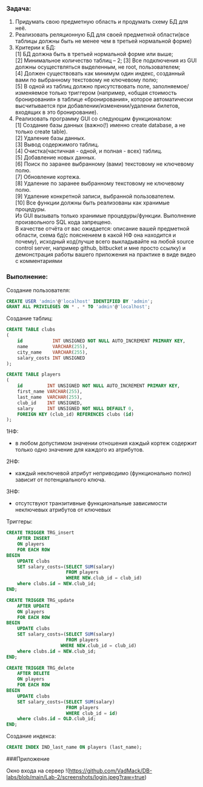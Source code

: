 ### Задача:
1.	Придумать свою предметную область и продумать схему БД для неё.
2.	Реализовать реляционную БД для своей предметной области(все таблицы должны быть не менее чем в третьей нормальной форме)
3.	Критерии к БД:  
[1] 	БД должна быть в третьей нормальной форме или выше;  
[2] 	Минимальное количество таблиц – 2;
[3] 	Все подключения из GUI должны осуществляться выделенным, не root, пользователем;  
[4] 	Должен существовать как минимум один индекс, созданный вами по выбранному текстовому не ключевому полю;  
[5] 	В одной из таблиц должно присутствовать поле, заполняемое/изменяемое только триггером (например, «общая стоимость бронирования» в таблице «бронирования», которое автоматически высчитывается при добавлении/изменении/удалении билетов, входящих в это бронирование). 
4.	Реализовать программу GUI со следующим функционалом:   
[1] 	Создание базы данных (важно(!) именно create database, а не только create table).  
[2] 	Удаление базы данных.  
[3] 	Вывод содержимого таблиц.  
[4] 	Очистка(частичная - одной, и полная - всех) таблиц.  
[5] 	Добавление новых данных.  
[6] 	Поиск по заранее выбранному (вами) текстовому не ключевому полю.  
[7] 	Обновление кортежа.  
[8] 	Удаление по заранее выбранному текстовому не ключевому полю.  
[9] 	Удаление конкретной записи, выбранной пользователем.  
[10] 	Все функции должны быть реализованы как хранимые процедуры.   
Из GUI вызывать только хранимые процедуры/функции. Выполнение произвольного SQL кода запрещено.  
В качестве отчёта от вас ожидается: описание вашей предметной области, схема бд(с пояснением в какой НФ она находится и почему), исходный код(лучше всего выкладывайте на любой source control server, например github, bitbucket и мне просто ссылку) и демонстрация работы вашего приложения на практике в виде видео с комментариями

### Выполнение:

Создание пользователя:

``` SQL
CREATE USER 'admin'@'localhost' IDENTIFIED BY 'admin';
GRANT ALL PRIVILEGES ON * . * TO 'admin'@'localhost';
```

Создание таблиц:

``` SQL
CREATE TABLE clubs
(
    id           INT UNSIGNED NOT NULL AUTO_INCREMENT PRIMARY KEY,
    name         VARCHAR(255),
    city_name    VARCHAR(255),
    salary_costs INT UNSIGNED
);

CREATE TABLE players
(
    id         INT UNSIGNED NOT NULL AUTO_INCREMENT PRIMARY KEY,
    first_name VARCHAR(255),
    last_name  VARCHAR(255),
    club_id    INT UNSIGNED,
    salary     INT UNSIGNED NOT NULL DEFAULT 0,
    FOREIGN KEY (club_id) REFERENCES clubs (id)
);
```

1НФ:
- в любом допустимом значении отношения каждый кортеж содержит только одно значение для каждого из атрибутов.  

2НФ:  
- каждый неключевой атрибут неприводимо (функционально полно) зависит от потенциального ключа.  

3НФ:  
- отсутствуют транзитивные функциональные зависимости неключевых атрибутов от ключевых


Триггеры:

``` SQL
CREATE TRIGGER TRG_insert
    AFTER INSERT
    ON players
    FOR EACH ROW
BEGIN
    UPDATE clubs
    SET salary_costs=(SELECT SUM(salary)
                      FROM players
                      WHERE NEW.club_id = club_id)
    where clubs.id = NEW.club_id;
END;

CREATE TRIGGER TRG_update
    AFTER UPDATE
    ON players
    FOR EACH ROW
BEGIN
    UPDATE clubs
    SET salary_costs=(SELECT SUM(salary)
                      FROM players
                    WHERE NEW.club_id = club_id)
    where clubs.id = NEW.club_id;
END;

CREATE TRIGGER TRG_delete
    AFTER DELETE
    ON players
    FOR EACH ROW
BEGIN
    UPDATE clubs
    SET salary_costs=(SELECT SUM(salary)
                      FROM players
                      WHERE club_id = id)
    where clubs.id = OLD.club_id;
END;
```

Создание индекса: 

```SQL
CREATE INDEX IND_last_name ON players (last_name);
```

###Приложение

Окно входа на сервер
!(https://github.com/VadMack/DB-labs/blob/main/Lab-2/screenshots/login.jpeg?raw=true)



